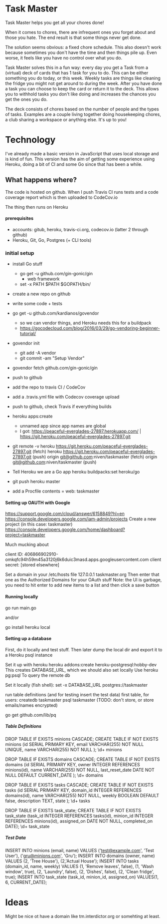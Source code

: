# Task Master
Task Master helps you get all your chores done!

When it comes to chores, there are infrequent ones you forget about and those you hate. The end result is that some things never get done.

The solution seems obvious: a fixed chore schedule. This also doesn't work because sometimes you don't have the time and then things pile up. Even worse, it feels like you have no control over what you do.

Task Master solves this in a fun way: every day you get a Task from a (virtual) deck of cards that has 1 task for you to do. This can be either something you do today, or this week. Weekly tasks are things like cleaning the fridge you might not get around to during the week. After you have done a task you can choose to keep the card or return it to the deck. This allows you to withhold tasks you don't like doing and increases the chances you get the ones you do.

The deck consists of chores based on the number of people and the types of tasks. Examples are a couple living together doing housekeeping chores, a club sharing a workspace or anything else. It's up to you!

# Technology

I've already made a basic version in JavaScript that uses local storage and is kind of fun. This version has the aim of getting some experience using Heroku, doing a bit of CI and some Go since that has been a while.


## What happens where?

The code is hosted on github. When I push Travis CI runs tests and a code coverage report which is then uploaded to CodeCov.io

The thing then runs on Heroku

#### prerequisites

- accounts: gitub, heroku, travis-ci.org, codecov.io (latter 2 through github)
- Heroku, Git, Go, Postgres (+ CLI tools)

### initial setup

- install Go stuff
	- go get -u github.com/gin-gonic/gin
		- web framework
	- set -x PATH $PATH $GOPATH/bin/

- create a new repo on github
- write some code + tests
- go get -u github.com/kardianos/govendor
	- so we can vendor things, and Heroku needs this for a buildpack
	- https://gocodecloud.com/blog/2016/03/29/go-vendoring-beginner-tutorial/
- govendor init
	- git add -A vendor
	- git commit -am "Setup Vendor"
- govendor fetch github.com/gin-gonic/gin	
- push to github
- add the repo to travis CI / CodeCov
- add a .travis.yml file with Codecov coverage upload
- push to github, check Travis if everything builds
- heroku apps:create
	- unnamed app since app names are global
	- I got: https://peaceful-everglades-27897.herokuapp.com/ | https://git.heroku.com/peaceful-everglades-27897.git
- git remote -v
	heroku	https://git.heroku.com/peaceful-everglades-27897.git (fetch)
	heroku	https://git.heroku.com/peaceful-everglades-27897.git (push)
	origin	git@github.com:niven/taskmaster (fetch)
	origin	git@github.com:niven/taskmaster (push)	
- Tell Heroku we are a Go app
	heroku buildpacks:set heroku/go
- git push heroku master
- add a Procfile
	contents = web: taskmaster
	
#### Setting up OAUTH with Google

https://support.google.com/cloud/answer/6158849?hl=en
https://console.developers.google.com/iam-admin/projects
Create a new project (in this case: taskmaster)
https://console.developers.google.com/home/dashboard?project=taskmaster

Much mucking about

client ID:
406866902910-omkqfc94h59m45a3120j6k6duic3masd.apps.googleusercontent.com
client secret:
[stored elsewhere]

Set a domain in your /etc/hosts file
127.0.0.1	taskmaster.org
Then enter that one as the Authorized Domains for your OAuth stuff
Note: the UI is garbage, you need to hit enter to add new items to a list and then click a save button


#### Running locally

go run main.go

and/or

go install
heroku local

#### Setting up a database

First, do it locally and test stuff. Then later dump the local dir and export it to a Heroku psql instance

Set it up with heroku
heroku addons:create heroku-postgresql:hobby-dev
This creates DATABASE_URL, which we should also set locally
Use 
	heroku pg:psql
To query the remote db

Set it locally (fish shell):
set -x DATABASE_URL postgres://taskmaster

run table definitions (and for testing insert the test data)
first table, for users:
createdb taskmaster
psql taskmaster
(TODO: don't store, or store emails/names encrypted)

go get github.com/lib/pq

##### Table Definitions

DROP TABLE IF EXISTS minions CASCADE; CREATE TABLE IF NOT EXISTS minions (id SERIAL PRIMARY KEY, email VARCHAR(255) NOT NULL UNIQUE, name VARCHAR(255) NOT NULL ); \d+ minions

DROP TABLE IF EXISTS domains CASCADE; CREATE TABLE IF NOT EXISTS domains (id SERIAL PRIMARY KEY, owner INTEGER REFERENCES minions(id), name VARCHAR(255) NOT NULL, last_reset_date DATE NOT NULL DEFAULT CURRENT_DATE ); \d+ domains

DROP TABLE IF EXISTS tasks CASCADE; CREATE TABLE IF NOT EXISTS tasks (id SERIAL PRIMARY KEY, domain_id INTEGER REFERENCES domains(id), name VARCHAR(255) NOT NULL, weekly BOOLEAN DEFAULT false, description TEXT, state ); \d+ tasks

DROP TABLE IF EXISTS task_state; CREATE TABLE IF NOT EXISTS task_state (task_id INTEGER REFERENCES tasks(id), minion_id INTEGER REFERENCES minions(id), assigned_on DATE NOT NULL, completed_on DATE); \d+ task_state

##### Test Data

INSERT INTO minions (email, name) VALUES ('test@example.com', 'Test User'), ('gru@minions.com', 'Gru');
INSERT INTO domains (owner, name) VALUES (2, 'Tree House'), (2,'Actual House');
INSERT INTO tasks (domain_id, name, weekly) VALUES (1, 'Remove leaves', false), (1, 'Wash window', true), (2, 'Laundry', false), (2, 'Dishes', false), (2, 'Clean fridge', true);
INSERT INTO task_state (task_id, minion_id, assigned_on) VALUES(1, 6, CURRENT_DATE);

# Ideas

Might be nice ot have a domain like tm.interdictor.org or somehting at least.

